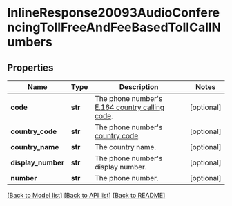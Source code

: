 # InlineResponse20093AudioConferencingTollFreeAndFeeBasedTollCallNumbers

## Properties
Name | Type | Description | Notes
------------ | ------------- | ------------- | -------------
**code** | **str** | The phone number&#x27;s [E.164 country calling code](https://en.wikipedia.org/wiki/List_of_country_calling_codes). | [optional] 
**country_code** | **str** | The phone number&#x27;s [country code](https://developers.zoom.us/docs/api/rest/other-references/abbreviation-lists/#countries). | [optional] 
**country_name** | **str** | The country name. | [optional] 
**display_number** | **str** | The phone number&#x27;s display number. | [optional] 
**number** | **str** | The phone number. | [optional] 

[[Back to Model list]](../README.md#documentation-for-models) [[Back to API list]](../README.md#documentation-for-api-endpoints) [[Back to README]](../README.md)

